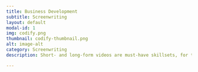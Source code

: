```yaml
---
title: Business Development
subtitle: Screenwriting
layout: default
modal-id: 1
img: codify.png
thumbnail: codify-thumbnail.png
alt: image-alt
category: Screenwriting
description: Short- and long-form videos are must-have skillsets, for the modern business world. Gain mastery in stages, to win lucrative film and tv screenwriting gigs.

---
```


